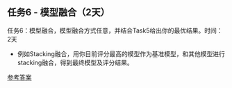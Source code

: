 ## 任务6 - 模型融合（2天）
任务6：模型融合，模型融合方式任意，并结合Task5给出你的最优结果。时间：2天
* 例如Stacking融合，用你目前评分最高的模型作为基准模型，和其他模型进行stacking融合，得到最终模型及评分结果。

[参考答案](./../参考答案)
